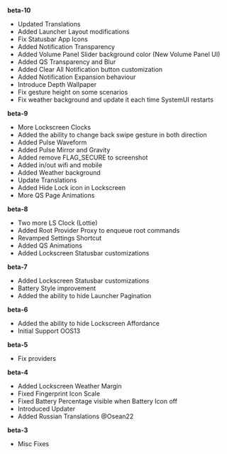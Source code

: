 **beta-10**
- Updated Translations
- Added Launcher Layout modifications
- Fix Statusbar App Icons
- Added Notification Transparency
- Added Volume Panel Slider background color (New Volume Panel UI)
- Added QS Transparency and Blur
- Added Clear All Notification button customization
- Added Notification Expansion behaviour
- Introduce Depth Wallpaper
- Fix gesture height on some scenarios
- Fix weather background and update it each time SystemUI restarts
  
**beta-9**  
- More Lockscreen Clocks  
- Added the ability to change back swipe gesture in both direction  
- Added Pulse Waveform  
- Added Pulse Mirror and Gravity  
- Added remove FLAG_SECURE to screenshot  
- Added in/out wifi and mobile  
- Added Weather background  
- Update Translations  
- Added Hide Lock icon in Lockscreen  
- More QS Page Animations  
  
**beta-8**  
- Two more LS Clock (Lottie)  
- Added Root Provider Proxy to enqueue root commands  
- Revamped Settings Shortcut  
- Added QS Animations  
- Added Lockscreen Statusbar customizations  
  
**beta-7**  
- Added Lockscreen Statusbar customizations
- Battery Style improvement  
- Added the ability to hide Launcher Pagination  
  
**beta-6**  
- Added the ability to hide Lockscreen Affordance  
- Initial Support OOS13  
  
**beta-5**  
- Fix providers  
  
**beta-4**  
- Added Lockscreen Weather Margin
- Fixed Fingerprint Icon Scale
- Fixed Battery Percentage visible when Battery Icon off
- Introduced Updater
- Added Russian Translations @Osean22
  
**beta-3**
- Misc Fixes  